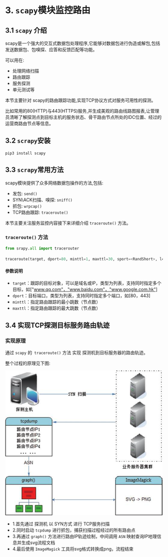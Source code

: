 # 3. `scapy`模块监控路由

## 3.1 `scapy` 介绍
scapy是一个强大的交互式数据包处理程序,它能够对数据包进行伪造或解包,包括发送数据包、包嗅探、应答和反馈匹配等功能。

可以用在:
* 处理网络扫描
* 路由跟踪
* 服务探测
* 单元测试等
  
本节主要针对 scapy的路由跟踪功能,实现TCP协议方式对服务可用性的探测。

比如常用的80(HTTP)与443(HTTPS)服务,并生成美观的路由线路图报表,让管理员清晰了解探测点到目标主机的服务状态、骨干路由节点所处的IDC位置、经过的运营商路由节点等信息。


## 3.2 `scrapy`安装

```shell
pip3 install scapy
```


## 3.3 `scrapy`常用方法
scapy模块提供了众多网络数据包操作的方法,包括:
* 发包: `send()`
* SYN\ACK扫描、嗅探: `sniff()`
* 抓包: `wrpcap()`
* TCP路由跟踪: `traceroute()`
  
本节主要关注服务监控内容接下来详细介绍 `traceroute()` 方法。

### `traceroute()` 方法
```python
from srapy.all import tracerouter

traceroute(target, dport=80, minttl=1, maxttl=30, sport=<RandShort>, l4=None, filter=None, timeout=2, verbose=None, **kargs)
```

#### 参数说明
* `target`：跟踪的目标对象，可以是域名或IP，类型为列表，支持同时指定多个目标，如["www.qq.com"，"www.baidu.com"，"www.google.com.hk"]
* `dport`：目标端口，类型为列表，支持同时指定多个端口，如[80，443]
* `minttl`：指定路由跟踪的最小跳数（节点数）
* `maxttl`：指定路由跟踪的最大跳数（节点数）


## 3.4 实现TCP探测目标服务路由轨迹

### 实现原理

通过 `scapy` 的` traceroute()` 方法 实现 探测机到目标服务器的路由轨迹。

整个过程的原理见下图:

![](../../assets/路由轨迹图原理.png)
  
* 1.首先通过 探测机 以 SYN方式 进行 TCP服务扫描
* 2.同时启动 `tcpdump` 进行抓包，捕获扫描过程经过的所有路由点
* 3.再通过 `graph()` 方法进行路由IP轨迹绘制，中间调用 `ASN` 映射查询IP地理信息并生成svg流程文档
* 4.最后使用 `ImageMagick` 工具将svg格式转换成png，流程结束

